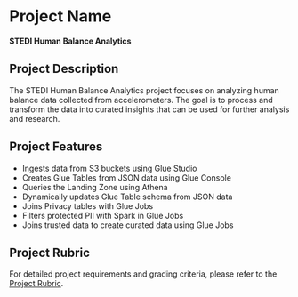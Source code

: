 # Project Name

**STEDI Human Balance Analytics**

## Project Description

The STEDI Human Balance Analytics project focuses on analyzing human balance data collected from accelerometers. The goal is to process and transform the data into curated insights that can be used for further analysis and research.

## Project Features

- Ingests data from S3 buckets using Glue Studio
- Creates Glue Tables from JSON data using Glue Console
- Queries the Landing Zone using Athena
- Dynamically updates Glue Table schema from JSON data
- Joins Privacy tables with Glue Jobs
- Filters protected PII with Spark in Glue Jobs
- Joins trusted data to create curated data using Glue Jobs

## Project Rubric

For detailed project requirements and grading criteria, please refer to the [Project Rubric](https://review.udacity.com/#!/rubrics/4883/view).
